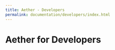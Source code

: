 ```yaml
---
title: Aether - Developers
permalink: documentation/developers/index.html
---
```


# Aether for Developers
